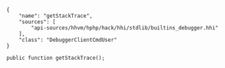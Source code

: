 ``` yamlmeta
{
    "name": "getStackTrace",
    "sources": [
        "api-sources/hhvm/hphp/hack/hhi/stdlib/builtins_debugger.hhi"
    ],
    "class": "DebuggerClientCmdUser"
}
```




``` Hack
public function getStackTrace();
```
<!-- HHAPIDOC -->
